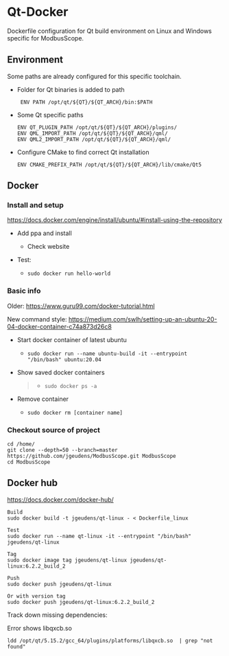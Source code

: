 # Qt-Docker
Dockerfile configuration for Qt build environment on Linux and Windows specific for ModbusScope.

## Environment

Some paths are already configured for this specific toolchain.

* Folder for Qt binaries is added to path

  ` ENV PATH /opt/qt/${QT}/${QT_ARCH}/bin:$PATH`

* Some Qt specific paths

  ```
  ENV QT_PLUGIN_PATH /opt/qt/${QT}/${QT_ARCH}/plugins/
  ENV QML_IMPORT_PATH /opt/qt/${QT}/${QT_ARCH}/qml/
  ENV QML2_IMPORT_PATH /opt/qt/${QT}/${QT_ARCH}/qml/
  ```

* Configure CMake to find correct Qt installation

  `ENV CMAKE_PREFIX_PATH /opt/qt/${QT}/${QT_ARCH}/lib/cmake/Qt5`

## Docker

### Install and setup

https://docs.docker.com/engine/install/ubuntu/#install-using-the-repository

* Add ppa and install

  * Check website

* Test:

  * ```
    sudo docker run hello-world
    ```

### Basic info

Older: https://www.guru99.com/docker-tutorial.html

New command style: https://medium.com/swlh/setting-up-an-ubuntu-20-04-docker-container-c74a873d26c8

* Start docker container of latest ubuntu

  * ```
    sudo docker run --name ubuntu-build -it --entrypoint "/bin/bash" ubuntu:20.04
    ```

* Show saved docker containers

  > * ```sudo docker ps -a```

* Remove container
  * ```sudo docker rm [container name]```

### Checkout source of project

```
cd /home/
git clone --depth=50 --branch=master https://github.com/jgeudens/ModbusScope.git ModbusScope
cd ModbusScope
```

## Docker hub

https://docs.docker.com/docker-hub/

```
Build
sudo docker build -t jgeudens/qt-linux - < Dockerfile_linux

Test
sudo docker run --name qt-linux -it --entrypoint "/bin/bash" jgeudens/qt-linux

Tag
sudo docker image tag jgeudens/qt-linux jgeudens/qt-linux:6.2.2_build_2

Push
sudo docker push jgeudens/qt-linux

Or with version tag
sudo docker push jgeudens/qt-linux:6.2.2_build_2

```

Track down missing dependencies: 

Error shows libqxcb.so

```
ldd /opt/qt/5.15.2/gcc_64/plugins/platforms/libqxcb.so  | grep "not found"
```

